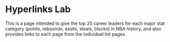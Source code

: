 # Hyperlinks Lab
This is a page intended to give the top 25 career leaders for each major stat category (points, rebounds, assits, steals, blocks)  in NBA history, and also provides links to each page from the individual list pages.